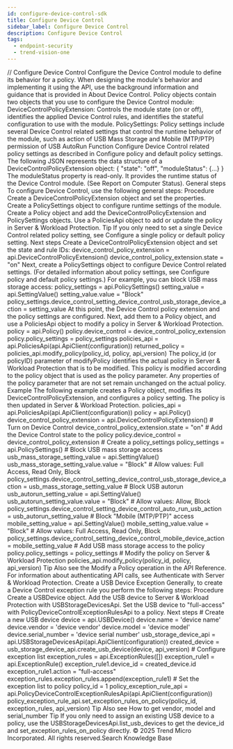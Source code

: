 ```yaml
---
id: configure-device-control-sdk
title: Configure Device Control
sidebar_label: Configure Device Control
description: Configure Device Control
tags:
  - endpoint-security
  - trend-vision-one
---
```


/*<![CDATA[*/ $('#title').html($('meta[name=map-description]').attr('content')); /*]]>*/ Configure Device Control Configure the Device Control module to define its behavior for a policy. When designing the module's behavior and implementing it using the API, use the background information and guidance that is provided in About Device Control. Policy objects contain two objects that you use to configure the Device Control module: DeviceControlPolicyExtension: Controls the module state (on or off), identifies the applied Device Control rules, and identifies the stateful configuration to use with the module. PolicySettings: Policy settings include several Device Control related settings that control the runtime behavior of the module, such as action of USB Mass Storage and Mobile (MTP/PTP) permission of USB AutoRun Function Configure Device Control related policy settings as described in Configure policy and default policy settings. The following JSON represents the data structure of a DeviceControlPolicyExtension object: { "state": "off", "moduleStatus": {...} } The moduleStatus property is read-only. It provides the runtime status of the Device Control module. (See Report on Computer Status). General steps To configure Device Control, use the following general steps: Procedure Create a DeviceControlPolicyExtension object and set the properties. Create a PolicySettings object to configure runtime settings of the module. Create a Policy object and add the DeviceControlPolicyExtension and PolicySettings objects. Use a PoliciesApi object to add or update the policy in Server & Workload Protection. Tip If you only need to set a single Device Control related policy setting, see Configure a single policy or default policy setting. Next steps Create a DeviceControlPolicyExtension object and set the state and rule IDs: device_control_policy_extension = api.DeviceControlPolicyExtension() device_control_policy_extension.state = "on" Next, create a PolicySettings object to configure Device Control related settings. (For detailed information about policy settings, see Configure policy and default policy settings.) For example, you can block USB mass storage access: policy_settings = api.PolicySettings() setting_value = api.SettingValue() setting_value.value = "Block" policy_settings.device_control_setting_device_control_usb_storage_device_action = setting_value At this point, the Device Control policy extension and the policy settings are configured. Next, add them to a Policy object, and use a PoliciesApi object to modify a policy in Server & Workload Protection. policy = api.Policy() policy.device_control = device_control_policy_extension policy.policy_settings = policy_settings policies_api = api.PoliciesApi(api.ApiClient(configuration)) returned_policy = policies_api.modify_policy(policy_id, policy, api_version) The policy_id (or policyID) parameter of modifyPolicy identifies the actual policy in Server & Workload Protection that is to be modified. This policy is modified according to the policy object that is used as the policy parameter. Any properties of the policy parameter that are not set remain unchanged on the actual policy. Example The following example creates a Policy object, modifies its DeviceControlPolicyExtension, and configures a policy setting. The policy is then updated in Server & Workload Protection. policies_api = api.PoliciesApi(api.ApiClient(configuration)) policy = api.Policy() device_control_policy_extension = api.DeviceControlPolicyExtension() # Turn on Device Control device_control_policy_extension.state = "on" # Add the Device Control state to the policy policy.device_control = device_control_policy_extension # Create a policy_settings policy_settings = api.PolicySettings() # Block USB mass storage access usb_mass_storage_setting_value = api.SettingValue() usb_mass_storage_setting_value.value = "Block" # Allow values: Full Access, Read Only, Block policy_settings.device_control_setting_device_control_usb_storage_device_action = usb_mass_storage_setting_value # Block USB autorun usb_autorun_setting_value = api.SettingValue() usb_autorun_setting_value.value = "Block" # Allow values: Allow, Block policy_settings.device_control_setting_device_control_auto_run_usb_action = usb_autorun_setting_value # Block "Mobile (MTP/PTP)" access mobile_setting_value = api.SettingValue() mobile_setting_value.value = "Block" # Allow values: Full Access, Read Only, Block policy_settings.device_control_setting_device_control_mobile_device_action = mobile_setting_value # Add USB mass storage access to the policy policy.policy_settings = policy_settings # Modify the policy on Server & Workload Protection policies_api.modify_policy(policy_id, policy, api_version) Tip Also see the Modify a Policy operation in the API Reference. For information about authenticating API calls, see Authenticate with Server & Workload Protection. Create a USB Device Exception Generally, to create a Device Control exception rule you perform the following steps: Procedure Create a USBDevice object. Add the USB device to Server & Workload Protection with USBStorageDevicesApi. Set the USB device to "full-access" with PolicyDeviceControlExceptionRulesApi to a policy. Next steps # Create a new USB device device = api.USBDevice() device.name = 'device name' device.vendor = 'device vendor' device.model = 'device model' device.serial_number = 'device serial number' usb_storage_device_api = api.USBStorageDevicesApi(api.ApiClient(configuration)) created_device = usb_storage_device_api.create_usb_device(device, api_version) # Configure exception list exception_rules = api.ExceptionRules([]) exception_rule1 = api.ExceptionRule() exception_rule1.device_id = created_device.id exception_rule1.action = "full-access" exception_rules.exception_rules.append(exception_rule1) # Set the exception list to policy policy_id = 1 policy_exception_rule_api = api.PolicyDeviceControlExceptionRulesApi(api.ApiClient(configuration)) policy_exception_rule_api.set_exception_rules_on_policy(policy_id, exception_rules, api_version) Tip Also see How to get vendor, model and serial_number Tip If you only need to assign an existing USB device to a policy, use the USBStorageDevicesApi.list_usb_devices to get the device_id and set_exception_rules_on_policy directly. © 2025 Trend Micro Incorporated. All rights reserved.Search Knowledge Base